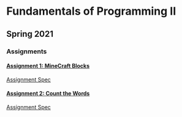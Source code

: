# Fundamentals of Programming II

## Spring 2021

### Assignments

#### [Assignment 1: MineCraft Blocks](./Assignment01/MinecraftBlock)

[Assignment Spec](./Assignment01/assignment.md)
#### [Assignment 2: Count the Words](./Assignment02/CountWords)

[Assignment Spec](./Assignment02/assignment.md)
